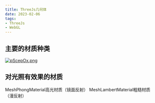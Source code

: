 ```yaml
---
title: ThreeJs几何体
date: 2023-02-06
tags:
- ThreeJs
- WebGL
---
```


## 主要的材质种类
[![pScepOx.png](https://s1.ax1x.com/2023/02/06/pScepOx.png)](https://imgse.com/i/pScepOx)

## 对光照有效果的材质
MeshPhongMaterial高光材质（镜面反射）
MeshLambertMaterial粗糙材质（漫反射）
